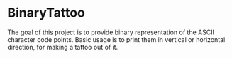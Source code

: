 # BinaryTattoo

The goal of this project is to provide binary representation of the ASCII character code points. Basic usage is to print them in vertical or horizontal direction, for making a tattoo out of it.
